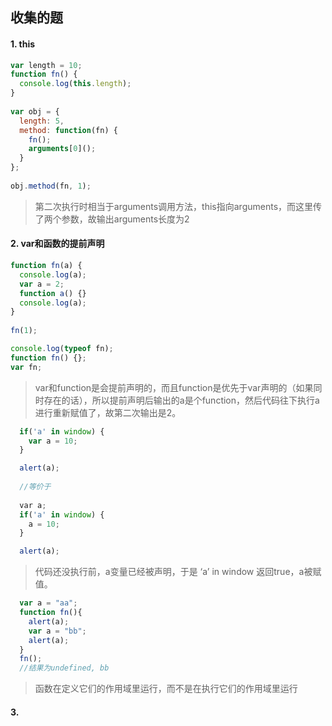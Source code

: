 ## 收集的题

#### 1. this
```js
var length = 10;
function fn() {
  console.log(this.length);
}
 
var obj = {
  length: 5,
  method: function(fn) {
    fn();
    arguments[0]();
  }
};
 
obj.method(fn, 1);
```
> 第二次执行时相当于arguments调用方法，this指向arguments，而这里传了两个参数，故输出arguments长度为2

#### 2. var和函数的提前声明
```js
function fn(a) {
  console.log(a); 
  var a = 2;
  function a() {}
  console.log(a); 
}
 
fn(1);
```

```js
console.log(typeof fn);
function fn() {};
var fn;
```
> var和function是会提前声明的，而且function是优先于var声明的（如果同时存在的话），所以提前声明后输出的a是个function，然后代码往下执行a进行重新赋值了，故第二次输出是2。

```js
  if('a' in window) {
    var a = 10;
  }

  alert(a);
  
  //等价于
  
  var a;
  if('a' in window) {
    a = 10;
  }

  alert(a);
```
> 代码还没执行前，a变量已经被声明，于是 ‘a’ in window 返回true，a被赋值。


```js
  var a = "aa";
  function fn(){
    alert(a);
    var a = "bb";
    alert(a);
  }
  fn();
  //结果为undefined, bb
```
> 函数在定义它们的作用域里运行，而不是在执行它们的作用域里运行

#### 3. 
